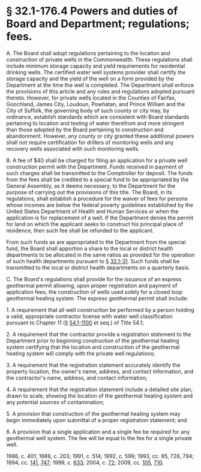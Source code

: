 # § 32.1-176.4 Powers and duties of Board and Department; regulations; fees.

<p>A. The Board shall adopt regulations pertaining to the location and construction of private wells in the Commonwealth. These regulations shall include minimum storage capacity and yield requirements for residential drinking wells. The certified water well systems provider shall certify the storage capacity and the yield of the well on a form provided by the Department at the time the well is completed. The Department shall enforce the provisions of this article and any rules and regulations adopted pursuant thereto. However, for private wells located in the Counties of Fairfax, Goochland, James City, Loudoun, Powhatan, and Prince William and the City of Suffolk, the governing body of such county or city may, by ordinance, establish standards which are consistent with Board standards pertaining to location and testing of water therefrom and more stringent than those adopted by the Board pertaining to construction and abandonment. However, any county or city granted these additional powers shall not require certification for drillers of monitoring wells and any recovery wells associated with such monitoring wells.</p><p>B. A fee of $40 shall be charged for filing an application for a private well construction permit with the Department. Funds received in payment of such charges shall be transmitted to the Comptroller for deposit. The funds from the fees shall be credited to a special fund to be appropriated by the General Assembly, as it deems necessary, to the Department for the purpose of carrying out the provisions of this title. The Board, in its regulations, shall establish a procedure for the waiver of fees for persons whose incomes are below the federal poverty guidelines established by the United States Department of Health and Human Services or when the application is for replacement of a well. If the Department denies the permit for land on which the applicant seeks to construct his principal place of residence, then such fee shall be refunded to the applicant.</p><p>From such funds as are appropriated to the Department from the special fund, the Board shall apportion a share to the local or district health departments to be allocated in the same ratios as provided for the operation of such health departments pursuant to § <a href='http://law.lis.virginia.gov/vacode/32.1-31/'>32.1-31</a>. Such funds shall be transmitted to the local or district health departments on a quarterly basis.</p><p>C. The Board's regulations shall provide for the issuance of an express geothermal permit allowing, upon proper registration and payment of application fees, the construction of wells used solely for a closed loop geothermal heating system. The express geothermal permit shall include:</p><p>1. A requirement that all well construction be performed by a person holding a valid, appropriate contractor license with water well classification pursuant to Chapter 11 (§ <a href='http://law.lis.virginia.gov/vacode/54.1-1100/'>54.1-1100</a> et seq.) of Title 54.1;</p><p>2. A requirement that the contractor provide a registration statement to the Department prior to beginning construction of the geothermal heating system certifying that the location and construction of the geothermal heating system will comply with the private well regulations;</p><p>3. A requirement that the registration statement accurately identify the property location, the owner's name, address, and contact information, and the contractor's name, address, and contact information;</p><p>4. A requirement that the registration statement include a detailed site plan, drawn to scale, showing the location of the geothermal heating system and any potential sources of contamination;</p><p>5. A provision that construction of the geothermal heating system may begin immediately upon submittal of a proper registration statement; and</p><p>6. A provision that a single application and a single fee be required for any geothermal well system. The fee will be equal to the fee for a single private well.</p><p>1986, c. 401; 1988, c. 203; 1991, c. 514; 1992, c. 599; 1993, cc. 85, 728, 794; 1994, cc. <a href='http://lis.virginia.gov/cgi-bin/legp604.exe?941+ful+CHAP0141'>141</a>, <a href='http://lis.virginia.gov/cgi-bin/legp604.exe?941+ful+CHAP0747'>747</a>; 1999, c. <a href='http://lis.virginia.gov/cgi-bin/legp604.exe?991+ful+CHAP0633'>633</a>; 2004, c. <a href='http://lis.virginia.gov/cgi-bin/legp604.exe?041+ful+CHAP0072'>72</a>; 2009, cc. <a href='http://lis.virginia.gov/cgi-bin/legp604.exe?091+ful+CHAP0105'>105</a>, <a href='http://lis.virginia.gov/cgi-bin/legp604.exe?091+ful+CHAP0710'>710</a>.</p>